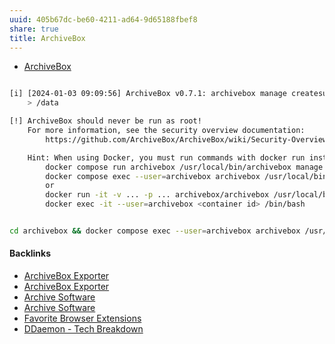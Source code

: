 ```yaml
---
uuid: 405b67dc-be60-4211-ad64-9d65188fbef8
share: true
title: ArchiveBox
---
```

* [ArchiveBox](https://archivebox.io/)

``` bash

[i] [2024-01-03 09:09:56] ArchiveBox v0.7.1: archivebox manage createsuperuser
    > /data

[!] ArchiveBox should never be run as root!
    For more information, see the security overview documentation:
        https://github.com/ArchiveBox/ArchiveBox/wiki/Security-Overview#do-not-run-as-root

    Hint: When using Docker, you must run commands with docker run instead of docker exec, e.g.:
        docker compose run archivebox /usr/local/bin/archivebox manage createsuperuser
        docker compose exec --user=archivebox archivebox /usr/local/bin/archivebox manage createsuperuser
        or
        docker run -it -v ... -p ... archivebox/archivebox /usr/local/bin/archivebox manage createsuperuser
        docker exec -it --user=archivebox <container id> /bin/bash


```


``` bash

cd archivebox && docker compose exec --user=archivebox archivebox /usr/local/bin/archivebox add https://example.com

```

#### Backlinks

* [ArchiveBox Exporter](/644999db-33db-4ea6-bc59-9c3c32cdf633)
* [ArchiveBox Exporter](/644999db-33db-4ea6-bc59-9c3c32cdf633)
* [Archive Software](/b8a4c886-7f76-4224-8f96-3aed92189082)
* [Archive Software](/b8a4c886-7f76-4224-8f96-3aed92189082)
* [Favorite Browser Extensions](/810020e2-c875-440a-b0c3-2a48333da314)
* [DDaemon - Tech Breakdown](/457c6a22-361f-4b4b-9867-809c7c6d0316)